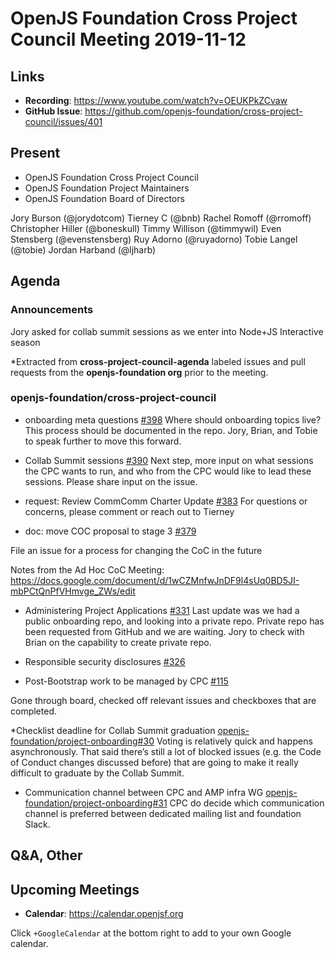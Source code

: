 # OpenJS Foundation Cross Project Council Meeting 2019-11-12

## Links

* **Recording**: https://www.youtube.com/watch?v=OEUKPkZCvaw
* **GitHub Issue**: https://github.com/openjs-foundation/cross-project-council/issues/401

## Present

* OpenJS Foundation Cross Project Council
* OpenJS Foundation Project Maintainers
* OpenJS Foundation Board of Directors

Jory Burson (@jorydotcom)
Tierney C (@bnb)
Rachel Romoff (@rromoff)
Christopher Hiller (@boneskull)
Timmy Willison (@timmywil)
Even Stensberg (@evenstensberg)
Ruy Adorno (@ruyadorno)
Tobie Langel (@tobie)
Jordan Harband (@ljharb)



## Agenda

### Announcements
Jory asked for collab summit sessions as we enter into Node+JS Interactive season

*Extracted from **cross-project-council-agenda** labeled issues and pull requests from the **openjs-foundation org** prior to the meeting.

### openjs-foundation/cross-project-council

* onboarding meta questions [#398](https://github.com/openjs-foundation/cross-project-council/issues/398)
Where should onboarding topics live? This process should be documented in the repo.
Jory, Brian, and Tobie to speak further to move this forward.

* Collab Summit sessions [#390](https://github.com/openjs-foundation/cross-project-council/issues/390)
Next step, more input on what sessions the CPC wants to run, and who from the CPC would like to lead these sessions. Please share input on the issue.

* request: Review CommComm Charter Update [#383](https://github.com/openjs-foundation/cross-project-council/issues/383)
For questions or concerns, please comment or reach out to Tierney

* doc: move COC proposal to stage 3 
[#379](https://github.com/openjs-foundation/cross-project-council/pull/379)

File an issue for a process for changing the CoC in the future

Notes from the Ad Hoc CoC Meeting: https://docs.google.com/document/d/1wCZMnfwJnDF9l4sUq0BD5JI-mbPCtQnPfVHmvge_ZWs/edit

* Administering Project Applications 
[#331](https://github.com/openjs-foundation/cross-project-council/issues/331)
Last update was we had a public onboarding repo, and looking into a private repo. 
Private repo has been requested from GitHub and we are waiting.  Jory to check with Brian on the capability to create private repo.

* Responsible security disclosures [#326](https://github.com/openjs-foundation/cross-project-council/issues/326)

* Post-Bootstrap work to be managed by CPC [#115](https://github.com/openjs-foundation/cross-project-council/issues/115)

Gone through board, checked off relevant issues and checkboxes that are completed.

*Checklist deadline for Collab Summit graduation
[openjs-foundation/project-onboarding#30](https://github.com/openjs-foundation/project-onboarding/issues/30)
Voting is relatively quick and happens asynchronously. That said there’s still a lot of blocked issues (e.g. the Code of Conduct changes discussed before) that are going to make it really difficult to graduate by the Collab Summit.

* Communication channel between CPC and AMP infra WG [openjs-foundation/project-onboarding#31](https://github.com/openjs-foundation/project-onboarding/issues/31)
CPC do decide which communication channel is preferred between dedicated mailing list and foundation Slack.

## Q&A, Other

## Upcoming Meetings

* **Calendar**: https://calendar.openjsf.org

Click `+GoogleCalendar` at the bottom right to add to your own Google calendar.

